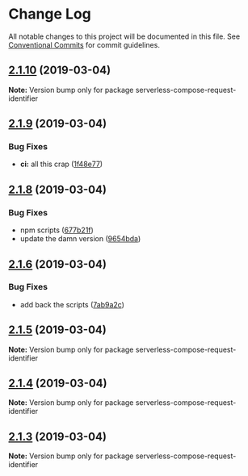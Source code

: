 # Change Log

All notable changes to this project will be documented in this file.
See [Conventional Commits](https://conventionalcommits.org) for commit guidelines.

## [2.1.10](https://github.com/DavidJFelix/serverless-compose/compare/v2.1.9...v2.1.10) (2019-03-04)

**Note:** Version bump only for package serverless-compose-request-identifier





## [2.1.9](https://github.com/DavidJFelix/serverless-compose/compare/v2.1.8...v2.1.9) (2019-03-04)


### Bug Fixes

* **ci:** all this crap ([1f48e77](https://github.com/DavidJFelix/serverless-compose/commit/1f48e77))





## [2.1.8](https://github.com/DavidJFelix/serverless-compose/compare/v2.1.6...v2.1.8) (2019-03-04)


### Bug Fixes

* npm scripts ([677b21f](https://github.com/DavidJFelix/serverless-compose/commit/677b21f))
* update the damn version ([9654bda](https://github.com/DavidJFelix/serverless-compose/commit/9654bda))





## [2.1.6](https://github.com/DavidJFelix/serverless-compose/compare/v2.1.5...v2.1.6) (2019-03-04)


### Bug Fixes

* add back the scripts ([7ab9a2c](https://github.com/DavidJFelix/serverless-compose/commit/7ab9a2c))





## [2.1.5](https://github.com/DavidJFelix/serverless-compose/compare/v2.1.4...v2.1.5) (2019-03-04)

**Note:** Version bump only for package serverless-compose-request-identifier





## [2.1.4](https://github.com/DavidJFelix/serverless-compose/compare/v2.1.3...v2.1.4) (2019-03-04)

**Note:** Version bump only for package serverless-compose-request-identifier





## [2.1.3](https://github.com/DavidJFelix/serverless-compose/compare/v2.1.1...v2.1.3) (2019-03-04)

**Note:** Version bump only for package serverless-compose-request-identifier
